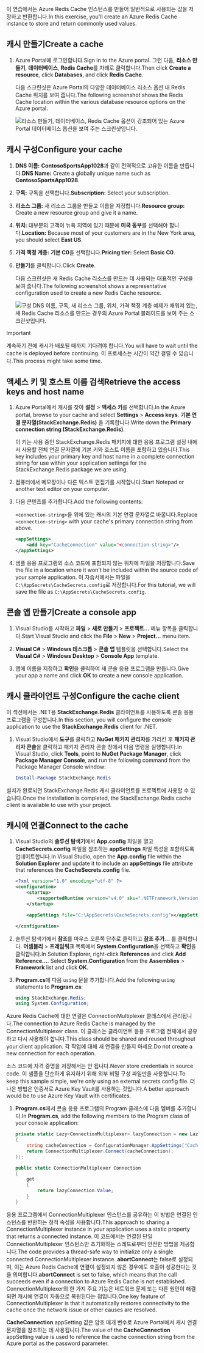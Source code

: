 <span data-ttu-id="fe97a-101">이 연습에서는 Azure Redis Cache 인스턴스를 만들어 일반적으로 사용되는 값을 저장하고 반환합니다.</span><span class="sxs-lookup"><span data-stu-id="fe97a-101">In this exercise, you'll create an Azure Redis Cache instance to store and return commonly used values.</span></span>

## <a name="create-a-cache"></a><span data-ttu-id="fe97a-102">캐시 만들기</span><span class="sxs-lookup"><span data-stu-id="fe97a-102">Create a cache</span></span>

1. <span data-ttu-id="fe97a-103">Azure Portal에 로그인합니다.</span><span class="sxs-lookup"><span data-stu-id="fe97a-103">Sign in to the Azure portal.</span></span> <span data-ttu-id="fe97a-104">그런 다음, **리소스 만들기**, **데이터베이스**, **Redis Cache**를 차례로 클릭합니다.</span><span class="sxs-lookup"><span data-stu-id="fe97a-104">Then click **Create a resource**, click **Databases**, and click **Redis Cache**.</span></span>

    <span data-ttu-id="fe97a-105">다음 스크린샷은 Azure Portal의 다양한 데이터베이스 리소스 옵션 내 Redis Cache 위치를 보여 줍니다.</span><span class="sxs-lookup"><span data-stu-id="fe97a-105">The following screenshot shows the Redis Cache location within the various database resource options on the Azure portal.</span></span>

    ![리소스 만들기, 데이터베이스, Redis Cache 옵션이 강조되어 있는 Azure Portal 데이터베이스 옵션을 보여 주는 스크린샷입니다.](../media/4-create-a-cache-1.png)

## <a name="configure-your-cache"></a><span data-ttu-id="fe97a-107">캐시 구성</span><span class="sxs-lookup"><span data-stu-id="fe97a-107">Configure your cache</span></span>

1. <span data-ttu-id="fe97a-108">**DNS 이름:** **ContosoSportsApp1028**과 같이 전역적으로 고유한 이름을 만듭니다.</span><span class="sxs-lookup"><span data-stu-id="fe97a-108">**DNS Name:** Create a globally unique name such as **ContosoSportsApp1028**.</span></span>

1. <span data-ttu-id="fe97a-109">**구독:** 구독을 선택합니다.</span><span class="sxs-lookup"><span data-stu-id="fe97a-109">**Subscription:** Select your subscription.</span></span>

1. <span data-ttu-id="fe97a-110">**리소스 그룹:** 새 리소스 그룹을 만들고 이름을 지정합니다.</span><span class="sxs-lookup"><span data-stu-id="fe97a-110">**Resource group:** Create a new resource group and give it a name.</span></span>

1. <span data-ttu-id="fe97a-111">**위치:** 대부분의 고객이 뉴욕 지역에 있기 때문에 **미국 동부**를 선택해야 합니다.</span><span class="sxs-lookup"><span data-stu-id="fe97a-111">**Location:** Because most of your customers are in the New York area, you should select **East US**.</span></span>

1. <span data-ttu-id="fe97a-112">**가격 책정 계층:** **기본 C0**을 선택합니다.</span><span class="sxs-lookup"><span data-stu-id="fe97a-112">**Pricing tier:** Select **Basic C0**.</span></span>

1. <span data-ttu-id="fe97a-113">**만들기**를 클릭합니다.</span><span class="sxs-lookup"><span data-stu-id="fe97a-113">Click **Create**.</span></span>

    <span data-ttu-id="fe97a-114">다음 스크린샷은 새 Redis Cache 리소스를 만드는 데 사용되는 대표적인 구성을 보여 줍니다.</span><span class="sxs-lookup"><span data-stu-id="fe97a-114">The following screenshot shows a representative configuration used to create a new Redis Cache resource.</span></span>

    ![구성 DNS 이름, 구독, 새 리소스 그룹, 위치, 가격 책정 계층 예제가 채워져 있는, 새 Redis Cache 리소스를 만드는 경우의 Azure Portal 블레이드를 보여 주는 스크린샷입니다.](../media/4-create-a-cache-2.png)

> [!IMPORTANT]
> <span data-ttu-id="fe97a-116">계속하기 전에 캐시가 배포될 때까지 기다려야 합니다.</span><span class="sxs-lookup"><span data-stu-id="fe97a-116">You will have to wait until the cache is deployed before continuing.</span></span> <span data-ttu-id="fe97a-117">이 프로세스는 시간이 약간 걸릴 수 있습니다.</span><span class="sxs-lookup"><span data-stu-id="fe97a-117">This process might take some time.</span></span>

## <a name="retrieve-the-access-keys-and-host-name"></a><span data-ttu-id="fe97a-118">액세스 키 및 호스트 이름 검색</span><span class="sxs-lookup"><span data-stu-id="fe97a-118">Retrieve the access keys and host name</span></span>

1. <span data-ttu-id="fe97a-119">Azure Portal에서 캐시를 찾아 **설정** > **액세스 키**를 선택합니다.</span><span class="sxs-lookup"><span data-stu-id="fe97a-119">In the Azure portal, browse to your cache and select **Settings** > **Access keys**.</span></span> <span data-ttu-id="fe97a-120">**기본 연결 문자열(StackExchange.Redis)** 을 기록합니다.</span><span class="sxs-lookup"><span data-stu-id="fe97a-120">Write down the **Primary connection string (StackExchange.Redis)**.</span></span>

    <span data-ttu-id="fe97a-121">이 키는 사용 중인 StackExchange.Redis 패키지에 대한 응용 프로그램 설정 내에서 사용할 전체 연결 문자열에 기본 키와 호스트 이름을 포함하고 있습니다.</span><span class="sxs-lookup"><span data-stu-id="fe97a-121">This key includes your primary key and host name in a complete connection string for use within your application settings for the StackExchange.Redis package we are using.</span></span>

1. <span data-ttu-id="fe97a-122">컴퓨터에서 메모장이나 다른 텍스트 편집기를 시작합니다.</span><span class="sxs-lookup"><span data-stu-id="fe97a-122">Start Notepad or another text editor on your computer.</span></span>

1. <span data-ttu-id="fe97a-123">다음 콘텐츠를 추가합니다.</span><span class="sxs-lookup"><span data-stu-id="fe97a-123">Add the following contents:</span></span>

    <span data-ttu-id="fe97a-124">`<connection-string>`을 위에 있는 캐시의 기본 연결 문자열로 바꿉니다.</span><span class="sxs-lookup"><span data-stu-id="fe97a-124">Replace `<connection-string>` with your cache's primary connection string from above.</span></span>

    ```xml
    <appSettings>
        <add key="CacheConnection" value="<connection-string>"/>
    </appSettings>
    ```

1. <span data-ttu-id="fe97a-125">샘플 응용 프로그램의 소스 코드에 포함되지 않는 위치에 파일을 저장합니다.</span><span class="sxs-lookup"><span data-stu-id="fe97a-125">Save the file in a location where it won't be included within the source code of your sample application.</span></span> <span data-ttu-id="fe97a-126">이 자습서에서는 파일을 `C:\AppSecrets\CacheSecrets.config`로 저장합니다.</span><span class="sxs-lookup"><span data-stu-id="fe97a-126">For this tutorial, we will save the file as `C:\AppSecrets\CacheSecrets.config`.</span></span>

## <a name="create-a-console-app"></a><span data-ttu-id="fe97a-127">콘솔 앱 만들기</span><span class="sxs-lookup"><span data-stu-id="fe97a-127">Create a console app</span></span>

1. <span data-ttu-id="fe97a-128">Visual Studio를 시작하고 **파일** > **새로 만들기** > **프로젝트...** 메뉴 항목을 클릭합니다.</span><span class="sxs-lookup"><span data-stu-id="fe97a-128">Start Visual Studio and click the **File** > **New** > **Project...** menu item.</span></span>

1. <span data-ttu-id="fe97a-129">**Visual C#** > **Windows 데스크톱** > **콘솔 앱** 템플릿을 선택합니다.</span><span class="sxs-lookup"><span data-stu-id="fe97a-129">Select the **Visual C#** > **Windows Desktop** > **Console App** template.</span></span>

1. <span data-ttu-id="fe97a-130">앱에 이름을 지정하고 **확인**을 클릭하여 새 콘솔 응용 프로그램을 만듭니다.</span><span class="sxs-lookup"><span data-stu-id="fe97a-130">Give your app a name and click **OK** to create a new console application.</span></span>

## <a name="configure-the-cache-client"></a><span data-ttu-id="fe97a-131">캐시 클라이언트 구성</span><span class="sxs-lookup"><span data-stu-id="fe97a-131">Configure the cache client</span></span>

<span data-ttu-id="fe97a-132">이 섹션에서는 .NET용 **StackExchange.Redis** 클라이언트를 사용하도록 콘솔 응용 프로그램을 구성합니다.</span><span class="sxs-lookup"><span data-stu-id="fe97a-132">In this section, you will configure the console application to use the **StackExchange.Redis** client for .NET.</span></span>

1. <span data-ttu-id="fe97a-133">Visual Studio에서 **도구**를 클릭하고 **NuGet 패키지 관리자**를 가리킨 후 **패키지 관리자 콘솔**을 클릭하고 패키지 관리자 콘솔 창에서 다음 명령을 실행합니다.</span><span class="sxs-lookup"><span data-stu-id="fe97a-133">In Visual Studio, click **Tools**, point to **NuGet Package Manager**, click **Package Manager Console**, and run the following command from the Package Manager Console window:</span></span>

    ```powershell
    Install-Package StackExchange.Redis
    ```

<span data-ttu-id="fe97a-134">설치가 완료되면 StackExchange.Redis 캐시 클라이언트를 프로젝트에 사용할 수 있습니다.</span><span class="sxs-lookup"><span data-stu-id="fe97a-134">Once the installation is completed, the StackExchange.Redis cache client is available to use with your project.</span></span>

## <a name="connect-to-the-cache"></a><span data-ttu-id="fe97a-135">캐시에 연결</span><span class="sxs-lookup"><span data-stu-id="fe97a-135">Connect to the cache</span></span>

1. <span data-ttu-id="fe97a-136">Visual Studio의 **솔루션 탐색기**에서 **App.config** 파일을 열고 **CacheSecrets.config** 파일을 참조하는 **appSettings** 파일 특성을 포함하도록 업데이트합니다.</span><span class="sxs-lookup"><span data-stu-id="fe97a-136">In Visual Studio, open the **App.config** file within the **Solution Explorer** and update it to include an **appSettings** file attribute that references the **CacheSecrets.config** file.</span></span>

    ```xml
    <?xml version="1.0" encoding="utf-8" ?>
    <configuration>
        <startup>
            <supportedRuntime version="v4.0" sku=".NETFramework,Version=v4.7.1" />
        </startup>

        <appSettings file="C:\AppSecrets\CacheSecrets.config"></appSettings>

    </configuration>
    ```

1. <span data-ttu-id="fe97a-137">솔루션 탐색기에서 **참조**를 마우스 오른쪽 단추로 클릭하고 **참조 추가...** 를 클릭합니다. **어셈블리** > **프레임워크** 목록에서 **System.Configuration**을 선택하고 **확인**을 클릭합니다.</span><span class="sxs-lookup"><span data-stu-id="fe97a-137">In Solution Explorer, right-click **References** and click **Add Reference...**. Select **System.Configuration** from the **Assemblies** > **Framework** list and click **OK**.</span></span>

1. <span data-ttu-id="fe97a-138">**Program.cs**에 다음 `using` 문을 추가합니다.</span><span class="sxs-lookup"><span data-stu-id="fe97a-138">Add the following `using` statements to **Program.cs**:</span></span>

    ```csharp
    using StackExchange.Redis;
    using System.Configuration;
    ```

<span data-ttu-id="fe97a-139">Azure Redis Cache에 대한 연결은 ConnectionMultiplexer 클래스에서 관리됩니다.</span><span class="sxs-lookup"><span data-stu-id="fe97a-139">The connection to Azure Redis Cache is managed by the ConnectionMultiplexer class.</span></span> <span data-ttu-id="fe97a-140">이 클래스는 클라이언트 응용 프로그램 전체에서 공유하고 다시 사용해야 합니다.</span><span class="sxs-lookup"><span data-stu-id="fe97a-140">This class should be shared and reused throughout your client application.</span></span> <span data-ttu-id="fe97a-141">각 작업에 대해 새 연결을 만들지 마세요.</span><span class="sxs-lookup"><span data-stu-id="fe97a-141">Do not create a new connection for each operation.</span></span>

<span data-ttu-id="fe97a-142">소스 코드에 자격 증명을 저장해서는 안 됩니다.</span><span class="sxs-lookup"><span data-stu-id="fe97a-142">Never store credentials in source code.</span></span> <span data-ttu-id="fe97a-143">이 샘플을 단순하게 유지하기 위해 외부 비밀 구성 파일만을 사용합니다.</span><span class="sxs-lookup"><span data-stu-id="fe97a-143">To keep this sample simple, we're only using an external secrets config file.</span></span> <span data-ttu-id="fe97a-144">더 나은 방법은 인증서로 Azure Key Vault를 사용하는 것입니다.</span><span class="sxs-lookup"><span data-stu-id="fe97a-144">A better approach would be to use Azure Key Vault with certificates.</span></span>

1. <span data-ttu-id="fe97a-145">**Program.cs**에서 콘솔 응용 프로그램의 Program 클래스에 다음 멤버를 추가합니다.</span><span class="sxs-lookup"><span data-stu-id="fe97a-145">In **Program.cs**, add the following members to the Program class of your console application:</span></span>

    ```csharp
    private static Lazy<ConnectionMultiplexer> lazyConnection = new Lazy<ConnectionMultiplexer>(() =>
    {
        string cacheConnection = ConfigurationManager.AppSettings["CacheConnection"].ToString();
        return ConnectionMultiplexer.Connect(cacheConnection);
    });

    public static ConnectionMultiplexer Connection
    {
        get
        {
            return lazyConnection.Value;
        }
    }
    ```

<span data-ttu-id="fe97a-146">응용 프로그램에서 ConnectionMultiplexer 인스턴스를 공유하는 이 방법은 연결된 인스턴스를 반환하는 정적 속성을 사용합니다.</span><span class="sxs-lookup"><span data-stu-id="fe97a-146">This approach to sharing a ConnectionMultiplexer instance in your application uses a static property that returns a connected instance.</span></span> <span data-ttu-id="fe97a-147">이 코드에서는 연결된 단일 ConnectionMultiplexer 인스턴스만 초기화하는 스레드로부터 안전한 방법을 제공합니다.</span><span class="sxs-lookup"><span data-stu-id="fe97a-147">The code provides a thread-safe way to initialize only a single connected ConnectionMultiplexer instance.</span></span> <span data-ttu-id="fe97a-148">**abortConnect**는 false로 설정되며, 이는 Azure Redis Cache에 연결이 설정되지 않은 경우에도 호출이 성공한다는 것을 의미합니다.</span><span class="sxs-lookup"><span data-stu-id="fe97a-148">**abortConnect** is set to false, which means that the call succeeds even if a connection to Azure Redis Cache is not established.</span></span> <span data-ttu-id="fe97a-149">ConnectionMultiplexer의 한 가지 주요 기능은 네트워크 문제 또는 다른 원인이 해결되면 캐시에 연결이 자동으로 복원된다는 점입니다.</span><span class="sxs-lookup"><span data-stu-id="fe97a-149">One key feature of ConnectionMultiplexer is that it automatically restores connectivity to the cache once the network issue or other causes are resolved.</span></span>

<span data-ttu-id="fe97a-150">**CacheConnection** appSetting 값은 암호 매개 변수로 Azure Portal에서 캐시 연결 문자열을 참조하는 데 사용됩니다.</span><span class="sxs-lookup"><span data-stu-id="fe97a-150">The value of the **CacheConnection** appSetting value is used to reference the cache connection string from the Azure portal as the password parameter.</span></span>
